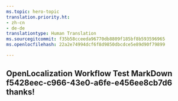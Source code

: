 ```yaml
---
ms.topic: hero-topic
translation.priority.ht:
- zh-cn
- de-de
translationtype: Human Translation
ms.sourcegitcommit: f35b58cceeda96770db8809f185bf8b593596965
ms.openlocfilehash: 22a2e74994dcf6f8d9850dbcdce5e89d90f79899

---
```

## OpenLocalization Workflow Test MarkDown f5428eec-c966-43e0-a6fe-e456ee8cb7d6 thanks!



<!--HONumber=Jul16_HO3-->


